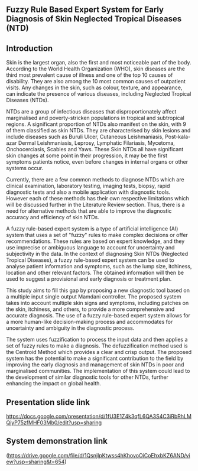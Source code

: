 ## Fuzzy Rule Based Expert System for Early Diagnosis of Skin Neglected Tropical Diseases (NTD)

## Introduction 
Skin is the largest organ, also the first and most noticeable part of the body. According to the World Health Organization (WHO), skin diseases are the third most prevalent cause of illness and one of the top 10 causes of disability. They are also among the 10 most common causes of outpatient visits. Any changes in the skin, such as colour, texture, and appearance, can indicate the presence of various diseases, including Neglected Tropical Diseases (NTDs). 

NTDs are a group of infectious diseases that disproportionately affect marginalised and poverty-stricken populations in tropical and subtropical regions. A significant proportion of NTDs also manifest on the skin, with 9 of them classified as skin NTDs. They are characterised by skin lesions and include diseases such as Buruli Ulcer, Cutaneous Leishmaniasis, Post-kala-azar Dermal Leishmaniasis, Leprosy, Lymphatic Filariasis, Mycetoma, Onchocerciasis, Scabies and Yaws. These Skin NTDs all have significant skin changes at some point in their progression, it may be the first symptoms patients notice, even before changes in internal organs or other systems occur. 

Currently, there are a few common methods to diagnose NTDs which are clinical examination, laboratory testing, imaging tests, biopsy, rapid diagnostic tests and also a mobile application with diagnostic tools. However each of these methods has their own respective limitations which will be discussed further in the Literature Review section. Thus, there is a need for alternative methods that are able to improve the diagnostic accuracy and efficiency of skin NTDs. 

A fuzzy rule-based expert system is a type of artificial intelligence (AI) system that uses a set of "fuzzy" rules to make complex decisions or offer recommendations. These rules are based on expert knowledge, and they use imprecise or ambiguous language to account for uncertainty and subjectivity in the data. In the context of diagnosing Skin NTDs (Neglected Tropical Diseases), a fuzzy rule-based expert system can be used to analyse patient information and symptoms, such as the lump size, itchiness, location and other relevant factors. The obtained information will then be used to suggest a provisional and early diagnosis or treatment plan. 

This study aims to fill this gap by proposing a new diagnostic tool based on a multiple input single output Mamdani controller. The proposed system takes into account multiple skin signs and symptoms, including patches on the skin, itchiness, and others, to provide a more comprehensive and accurate diagnosis. The use of a fuzzy rule-based expert system allows for a more human-like decision-making process and accommodates for uncertainty and ambiguity in the diagnostic process. 

The system uses fuzzification to process the input data and then applies a set of fuzzy rules to make a diagnosis. The defuzzification method used is the Centroid Method which provides a clear and crisp output. The proposed system has the potential to make a significant contribution to the field by improving the early diagnosis and management of skin NTDs in poor and marginalised communities. The implementation of this system could lead to the development of similar diagnostic tools for other NTDs, further enhancing the impact on global health. 

## Presentation slide link 
https://docs.google.com/presentation/d/1fU3E1Z4k3qfL6QA3S4C3iRbRhLMQiyP75zfMHF03Mb0/edit?usp=sharing

## System demonstration link
(https://drive.google.com/file/d/1QsnjIpKtwss4hKhovoOiCoEhxbKZ6AND/view?usp=sharing&t=654)
